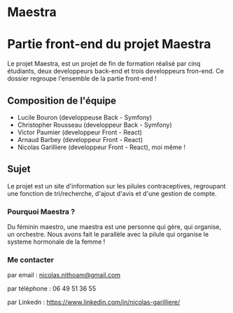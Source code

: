 # Maestra

# Partie front-end du projet Maestra
 
Le projet Maestra, est un projet de fin de formation réalisé par cinq étudiants, deux developpeurs back-end et trois developpeurs fron-end. Ce dossier regroupe l'ensemble de la partie front-end !

## Composition de l'équipe 

- Lucile Bouron (developpeuse Back - Symfony)
- Christopher Rousseau (developpeur Back - Symfony)
- Victor Paumier (developpeur Front - React)
- Arnaud Barbey (developpeur Front - React)
- Nicolas Garilliere (developpeur Front - React), moi même !

## Sujet

Le projet est un site d'information sur les pilules contraceptives, regroupant une fonction de tri/recherche, d'ajout d'avis et d'une gestion de compte.

### Pourquoi Maestra ?

Du féminin maestro, une maestra est une personne qui gère, qui organise, un orchestre. Nous avons fait le parallèle avec la pilule qui organise le systeme hormonale de la femme !



### Me contacter 


par email : nicolas.nithoam@gmail.com

par téléphone : 06 49 51 36 55

par Linkedn : https://www.linkedin.com/in/nicolas-garilliere/ 

